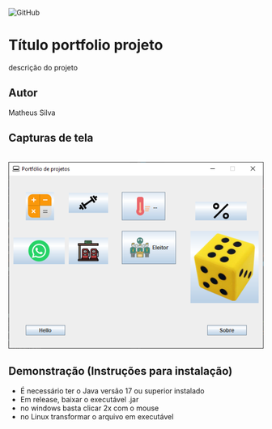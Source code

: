 ![GitHub](https://img.shields.io/github/license/matheussilva1998/portfolio-java)

# Título portfolio projeto
descrição do projeto
## Autor
Matheus Silva
## Capturas de tela
![]()
![captutar](https://github.com/matheussilva1998/portfolio-java/blob/main/Capturar.PNG)
## Demonstração (Instruções para instalação)
- É necessário ter o Java versão 17 ou superior instalado
- Em release, baixar o executável .jar 
- no windows basta clicar 2x com o mouse
- no Linux transformar o arquivo em executável
